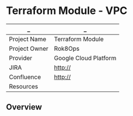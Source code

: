 # Terraform Module - VPC

  _ | _
--------|--------
Project Name | Terraform Module
Project Owner | Rok8Ops
Provider | Google Cloud Platform
JIRA | [http://](http://)
Confluence | [http://](http://)
Resources | 

## Overview
